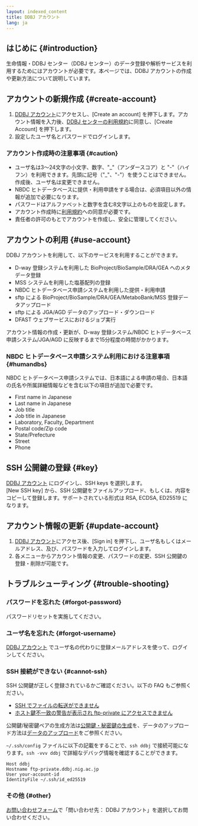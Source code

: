 ```yaml
---
layout: indexed_content
title: DDBJ アカウント
lang: ja
---
```


## はじめに {#introduction}

生命情報・DDBJ センター（DDBJ センター）のデータ登録や解析サービスを利用するためにはアカウントが必要です。本ページでは、DDBJ アカウントの作成や更新方法について説明しています。

## アカウントの新規作成 {#create-account}

1. [DDBJ アカウント](https://accounts.ddbj.nig.ac.jp)にアクセスし、\[Create an account\] を押下します。アカウント情報を入力後、[DDBJ センターの利用規約](/policies.html)に同意し、\[Create Account\] を押下します。
2. 設定したユーザ名とパスワードでログインします。

### アカウント作成時の注意事項 {#caution}

- ユーザ名は3～24文字の小文字、数字、"\_"（アンダースコア）と "-"（ハイフン）を利用できます。先頭に記号（"\_"、"-"）を使うことはできません。作成後、ユーザ名は変更できません。
- NBDC ヒトデータベースに提供・利用申請をする場合は、必須項目以外の情報が追加で必要になります。
- パスワードはアルファベットと数字を含む8文字以上のものを設定します。
- アカウント作成時に[利用規約](/policies.html)への同意が必要です。
- 責任者の許可のもとでアカウントを作成し、安全に管理してください。

## アカウントの利用 {#use-account}

DDBJ アカウントを利用して、以下のサービスを利用することができます。  
- D-way 登録システムを利用した BioProject/BioSample/DRA/GEA へのメタデータ登録
- MSS システムを利用した塩基配列の登録
- NBDC ヒトデータベース申請システムを利用した提供・利用申請
- sftp による BioProject/BioSample/DRA/GEA/MetaboBank/MSS 登録データアップロード
- sftp による JGA/AGD データのアップロード・ダウンロード
- DFAST ウェブサービスにおけるジョブ実行

アカウント情報の作成・更新が、D-way 登録システム/NBDC ヒトデータベース申請システム/JGA/AGD に反映するまで15分程度の時間がかかります。

### NBDC ヒトデータベース申請システム利用における注意事項 {#humandbs}

NBDC ヒトデータベース申請システムでは、日本語による申請の場合、日本語の氏名や所属詳細情報などを含む以下の項目が追加で必要です。    
- First name in Japanese
- Last name in Japanese
- Job title
- Job title in Japanese
- Laboratory, Faculty, Department
- Postal code/Zip code
- State/Prefecture
- Street
- Phone

## SSH 公開鍵の登録 {#key}

[DDBJ アカウント](https://accounts.ddbj.nig.ac.jp) にログインし、SSH keys を選択します。  
[New SSH key] から、SSH 公開鍵をファイルアップロード、もしくは、内容をコピーして登録します。サポートされている形式は RSA, ECDSA, ED25519 になります。

## アカウント情報の更新 {#update-account}

1. [DDBJ アカウント](https://accounts.ddbj.nig.ac.jp)にアクセス後、\[Sign in\] を押下し、ユーザ名もしくはメールアドレス、及び、パスワードを入力してログインします。
2. 各メニューからアカウント情報の変更、パスワードの変更、SSH 公開鍵の登録・削除が可能です。

## トラブルシューティング {#trouble-shooting}

### パスワードを忘れた {#forgot-password}

パスワードリセットを実施してください。

### ユーザ名を忘れた {#forgot-username}

[DDBJ アカウント](https://accounts.ddbj.nig.ac.jp/) でユーザ名の代わりに登録メールアドレスを使って、ログインしてください。

### SSH 接続ができない {#cannot-ssh}

SSH 公開鍵が正しく登録されているかご確認ください。以下の FAQ もご参照ください。

- [SSH でファイルの転送ができません](/faq/ja/sftp.html)
- [ホスト鍵不一致の警告が表示され ftp-private にアクセスできません](/faq/ja/known-hosts.html)

公開鍵/秘密鍵ペアの生成方法は[公開鍵・秘密鍵の生成](/key.html)を、データのアップロード方法は[データのアップロード](/upload.html)をご参照ください。  

`~/.ssh/config` ファイルに以下の記載をすることで、`ssh ddbj` で接続可能になります。`ssh -vvv ddbj` で詳細なデバッグ情報を確認することができます。 

```
Host ddbj
Hostname ftp-private.ddbj.nig.ac.jp
User your-account-id
IdentityFile ~/.ssh/id_ed25519
```

### その他 {#other}

[お問い合わせフォーム](https://forms.gle/zV4cYCnRCefd4FSz9)で「問い合わせ先： DDBJ アカウント」を選択してお問い合わせください。
